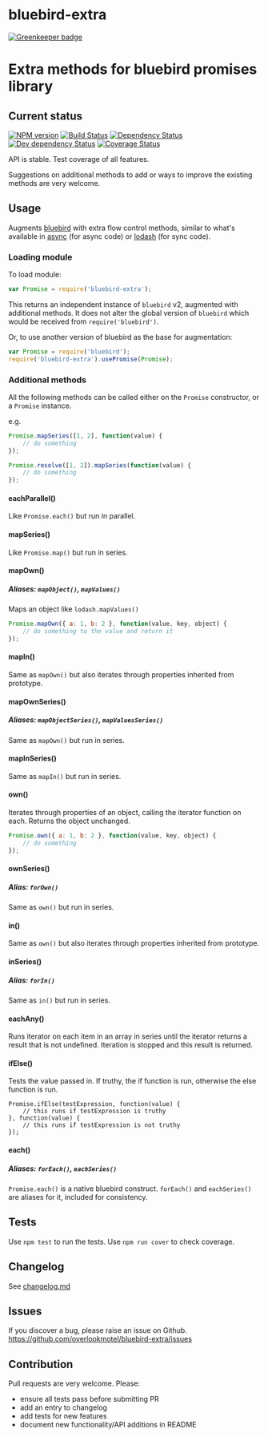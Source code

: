 # bluebird-extra

[![Greenkeeper badge](https://badges.greenkeeper.io/overlookmotel/bluebird-extra.svg)](https://greenkeeper.io/)

# Extra methods for bluebird promises library

## Current status

[![NPM version](https://img.shields.io/npm/v/bluebird-extra.svg)](https://www.npmjs.com/package/bluebird-extra)
[![Build Status](https://img.shields.io/travis/overlookmotel/bluebird-extra/master.svg)](http://travis-ci.org/overlookmotel/bluebird-extra)
[![Dependency Status](https://img.shields.io/david/overlookmotel/bluebird-extra.svg)](https://david-dm.org/overlookmotel/bluebird-extra)
[![Dev dependency Status](https://img.shields.io/david/dev/overlookmotel/bluebird-extra.svg)](https://david-dm.org/overlookmotel/bluebird-extra)
[![Coverage Status](https://img.shields.io/coveralls/overlookmotel/bluebird-extra/master.svg)](https://coveralls.io/r/overlookmotel/bluebird-extra)

API is stable. Test coverage of all features.

Suggestions on additional methods to add or ways to improve the existing methods are very welcome.

## Usage

Augments [bluebird](https://www.npmjs.com/package/bluebird) with extra flow control methods, similar to what's available in [async](https://www.npmjs.com/package/async) (for async code) or [lodash](https://www.npmjs.com/package/lodash) (for sync code).

### Loading module

To load module:

```js
var Promise = require('bluebird-extra');
```

This returns an independent instance of `bluebird` v2, augmented with additional methods. It does not alter the global version of `bluebird` which would be received from `require('bluebird')`.

Or, to use another version of bluebird as the base for augmentation:

```js
var Promise = require('bluebird');
require('bluebird-extra').usePromise(Promise);
```

### Additional methods

All the following methods can be called either on the `Promise` constructor, or a `Promise` instance.

e.g.
```js
Promise.mapSeries([1, 2], function(value) {
	// do something
});

Promise.resolve([1, 2]).mapSeries(function(value) {
	// do something
});

```

#### eachParallel()

Like `Promise.each()` but run in parallel.

#### mapSeries()

Like `Promise.map()` but run in series.

#### mapOwn()
##### Aliases: `mapObject()`, `mapValues()`

Maps an object like `lodash.mapValues()`

```js
Promise.mapOwn({ a: 1, b: 2 }, function(value, key, object) {
	// do something to the value and return it
});
```

#### mapIn()

Same as `mapOwn()` but also iterates through properties inherited from prototype.

#### mapOwnSeries()
##### Aliases: `mapObjectSeries()`, `mapValuesSeries()`

Same as `mapOwn()` but run in series.

#### mapInSeries()

Same as `mapIn()` but run in series.

#### own()

Iterates through properties of an object, calling the iterator function on each. Returns the object unchanged.

```js
Promise.own({ a: 1, b: 2 }, function(value, key, object) {
	// do something
});
```

#### ownSeries()
##### Alias: `forOwn()`

Same as `own()` but run in series.

#### in()

Same as `own()` but also iterates through properties inherited from prototype.

#### inSeries()
##### Alias: `forIn()`

Same as `in()` but run in series.

#### eachAny()

Runs iterator on each item in an array in series until the iterator returns a result that is not undefined. Iteration is stopped and this result is returned.

#### ifElse()

Tests the value passed in. If truthy, the if function is run, otherwise the else function is run.

```
Promise.ifElse(testExpression, function(value) {
	// this runs if testExpression is truthy
}, function(value) {
	// this runs if testExpression is not truthy
});
```

#### each()
##### Aliases: `forEach()`, `eachSeries()`

`Promise.each()` is a native bluebird construct. `forEach()` and `eachSeries()` are aliases for it, included for consistency.

## Tests

Use `npm test` to run the tests. Use `npm run cover` to check coverage.

## Changelog

See [changelog.md](https://github.com/overlookmotel/bluebird-extra/blob/master/changelog.md)

## Issues

If you discover a bug, please raise an issue on Github. https://github.com/overlookmotel/bluebird-extra/issues

## Contribution

Pull requests are very welcome. Please:

* ensure all tests pass before submitting PR
* add an entry to changelog
* add tests for new features
* document new functionality/API additions in README
